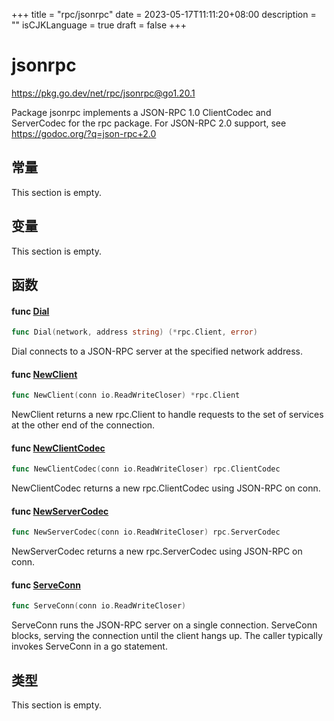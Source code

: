 +++
title = "rpc/jsonrpc"
date = 2023-05-17T11:11:20+08:00
description = ""
isCJKLanguage = true
draft = false
+++
# jsonrpc

https://pkg.go.dev/net/rpc/jsonrpc@go1.20.1



Package jsonrpc implements a JSON-RPC 1.0 ClientCodec and ServerCodec for the rpc package. For JSON-RPC 2.0 support, see https://godoc.org/?q=json-rpc+2.0



## 常量 

This section is empty.

## 变量

This section is empty.

## 函数

#### func [Dial](https://cs.opensource.google/go/go/+/go1.20.1:src/net/rpc/jsonrpc/client.go;l=118) 

``` go 
func Dial(network, address string) (*rpc.Client, error)
```

Dial connects to a JSON-RPC server at the specified network address.

#### func [NewClient](https://cs.opensource.google/go/go/+/go1.20.1:src/net/rpc/jsonrpc/client.go;l=113) 

``` go 
func NewClient(conn io.ReadWriteCloser) *rpc.Client
```

NewClient returns a new rpc.Client to handle requests to the set of services at the other end of the connection.

#### func [NewClientCodec](https://cs.opensource.google/go/go/+/go1.20.1:src/net/rpc/jsonrpc/client.go;l=37) 

``` go 
func NewClientCodec(conn io.ReadWriteCloser) rpc.ClientCodec
```

NewClientCodec returns a new rpc.ClientCodec using JSON-RPC on conn.

#### func [NewServerCodec](https://cs.opensource.google/go/go/+/go1.20.1:src/net/rpc/jsonrpc/server.go;l=37) 

``` go 
func NewServerCodec(conn io.ReadWriteCloser) rpc.ServerCodec
```

NewServerCodec returns a new rpc.ServerCodec using JSON-RPC on conn.

#### func [ServeConn](https://cs.opensource.google/go/go/+/go1.20.1:src/net/rpc/jsonrpc/server.go;l=132) 

``` go 
func ServeConn(conn io.ReadWriteCloser)
```

ServeConn runs the JSON-RPC server on a single connection. ServeConn blocks, serving the connection until the client hangs up. The caller typically invokes ServeConn in a go statement.

## 类型

This section is empty.